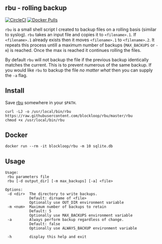 rbu - **r**olling **b**ack**u**p
----

[![CircleCI](https://img.shields.io/circleci/project/github/blockloop/rbu.svg)](https://circleci.com/gh/blockloop/rbu)
[![Docker Pulls](https://img.shields.io/docker/pulls/blockloop/rbu.svg)](https://hub.docker.com/r/blockloop/rbu/)

`rbu` is a small shell script I created to backup files on a rolling basis (similar to syslog). `rbu` takes an input file and copies it to `<filename>.1`. If `<filename>.1` already exists then it moves `<filename>.1` to `<filename>.2`.  It repeats this process untill a maximum number of backups (`MAX_BACKUPS` or `-m`) is reached. Once the max is reached it continues rolling the files.

By default `rbu` will not backup the file if the previous backup identically matches the current. This is to prevent numerous of the same backup. If you would like `rbu` to backup the file _no matter what_ then you can supply the `-a` flag.

## Install

Save [rbu](rbu) somewhere in your `$PATH`.

```
curl -LJ -o /usr/local/bin/rbu https://raw.githubusercontent.com/blockloop/rbu/master/rbu
chmod +x /usr/local/bin/rbu
```

## Docker

```
docker run --rm -it blockloop/rbu -m 10 sqlite.db
```

## Usage

```
Usage:
 rbu parameters file
 rbu [-d output_dir] [-m max_backups] [-a] <file>

Options:
 -d <dir>  The directory to write backups.
           Default: dirname of <file>
           Optionally use OUT_DIR environment variable
 -m <num>  Maximum number of backups to retain
           Default: 5
           Optionally use MAX_BACKUPS environment variable
 -a        Always perform backup regardless of change.
           Default: false
           Optionally use ALWAYS_BACKUP environment variable

 -h        display this help and exit
```

